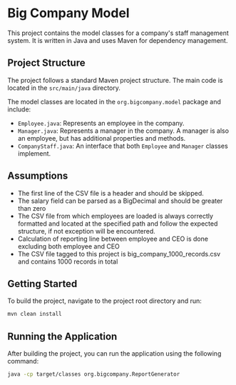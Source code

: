 # Big Company Model

This project contains the model classes for a company's staff management system. It is written in Java and uses Maven for dependency management.

## Project Structure

The project follows a standard Maven project structure. The main code is located in the `src/main/java` directory.

The model classes are located in the `org.bigcompany.model` package and include:

- `Employee.java`: Represents an employee in the company.
- `Manager.java`: Represents a manager in the company. A manager is also an employee, but has additional properties and methods.
- `CompanyStaff.java`: An interface that both `Employee` and `Manager` classes implement.

## Assumptions

- The first line of the CSV file is a header and should be skipped.
- The salary field can be parsed as a BigDecimal and should be greater than zero
- The CSV file from which employees are loaded is always correctly formatted and located at the specified path
  and follow the expected structure, if not exception will be encountered.
- Calculation of reporting line between employee and CEO is done excluding both employee and CEO
- The CSV file tagged to this project is big_company_1000_records.csv and contains 1000 records in total 


## Getting Started

To build the project, navigate to the project root directory and run:

```bash
mvn clean install
```
## Running the Application

After building the project, you can run the application using the following command:

```bash
java -cp target/classes org.bigcompany.ReportGenerator
```